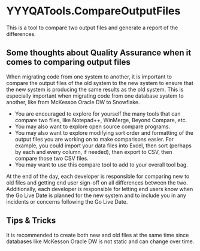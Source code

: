 # YYYQATools.CompareOutputFiles

This is a tool to compare two output files and generate a report of the differences.

## Some thoughts about Quality Assurance when it comes to comparing output files

When migrating code from one system to another, it is important to compare the output files of the old system to the new system to ensure that the new system is producing the same results as the old system. 
This is especially important when migrating code from one database system to another, like from McKesson Oracle DW to Snowflake.

- You are encouraged to explore for yourself the many tools that can compare two files, like Notepad++, WinMerge, Beyond Compare, etc.
- You may also want to explore open source compare programs.
- You may also want to explore modifying sort order and formatting of the output files you are working on to make comparisons easier.
  For example, you could import your data files into Excel, then sort (perhaps by each and every column, if needed), then export to CSV, then compare those two CSV files.
- You may want to use this compare tool to add to your overall tool bag.

At the end of the day, each developer is responsible for comparing new to old files and getting end user sign-off on all differences between the two.
Additionally, each developer is responsible for letting end users know when the Go Live Date is planned for the new system and to include you in any incidents or concerns following the Go Live Date.

## Tips & Tricks

It is recommended to create both new and old files at the same time since databases like McKesson Oracle DW is not static and can change over time.


